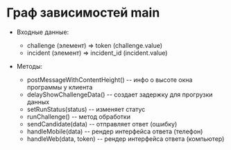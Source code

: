 Граф зависимостей main
======================

- Входные данные:
	- challenge (элемент) => token (challenge.value)
	- incident (элемент) => incident_id (incident.value)

- Методы:
	- postMessageWithContentHeight() -- инфо о высоте окна программы у клиента
	- delayShowChallengeData() -- создает задержку для прогрузки данных
	- setRunStatus(status) -- изменяет статус
	- runChallenge() -- метод обработки
	- sendCandidate(data) -- отправляет ответ (ошибку)
	- handleMobile(data) -- рендер интерфейса ответа (телефон)
	- handleWeb(data, token) -- рендер интерфейса ответа (компьютер)